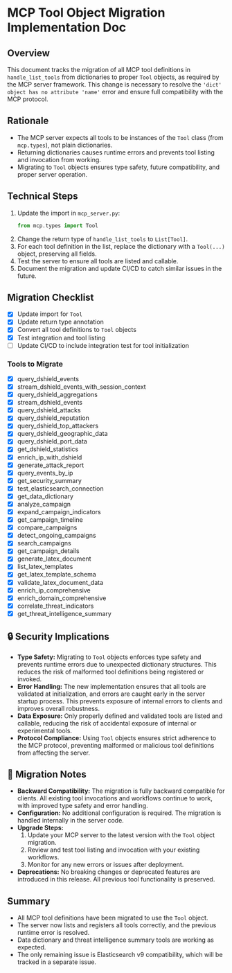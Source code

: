 # MCP Tool Object Migration Implementation Doc

## Overview
This document tracks the migration of all MCP tool definitions in `handle_list_tools` from dictionaries to proper `Tool` objects, as required by the MCP server framework. This change is necessary to resolve the `'dict' object has no attribute 'name'` error and ensure full compatibility with the MCP protocol.

## Rationale
- The MCP server expects all tools to be instances of the `Tool` class (from `mcp.types`), not plain dictionaries.
- Returning dictionaries causes runtime errors and prevents tool listing and invocation from working.
- Migrating to `Tool` objects ensures type safety, future compatibility, and proper server operation.

## Technical Steps
1. Update the import in `mcp_server.py`:
   ```python
   from mcp.types import Tool
   ```
2. Change the return type of `handle_list_tools` to `List[Tool]`.
3. For each tool definition in the list, replace the dictionary with a `Tool(...)` object, preserving all fields.
4. Test the server to ensure all tools are listed and callable.
5. Document the migration and update CI/CD to catch similar issues in the future.

## Migration Checklist
- [x] Update import for `Tool`
- [x] Update return type annotation
- [x] Convert all tool definitions to `Tool` objects
- [x] Test integration and tool listing
- [ ] Update CI/CD to include integration test for tool initialization

### Tools to Migrate
- [x] query_dshield_events
- [x] stream_dshield_events_with_session_context
- [x] query_dshield_aggregations
- [x] stream_dshield_events
- [x] query_dshield_attacks
- [x] query_dshield_reputation
- [x] query_dshield_top_attackers
- [x] query_dshield_geographic_data
- [x] query_dshield_port_data
- [x] get_dshield_statistics
- [x] enrich_ip_with_dshield
- [x] generate_attack_report
- [x] query_events_by_ip
- [x] get_security_summary
- [x] test_elasticsearch_connection
- [x] get_data_dictionary
- [x] analyze_campaign
- [x] expand_campaign_indicators
- [x] get_campaign_timeline
- [x] compare_campaigns
- [x] detect_ongoing_campaigns
- [x] search_campaigns
- [x] get_campaign_details
- [x] generate_latex_document
- [x] list_latex_templates
- [x] get_latex_template_schema
- [x] validate_latex_document_data
- [x] enrich_ip_comprehensive
- [x] enrich_domain_comprehensive
- [x] correlate_threat_indicators
- [x] get_threat_intelligence_summary

## 🔒 Security Implications

- **Type Safety:** Migrating to `Tool` objects enforces type safety and prevents runtime errors due to unexpected dictionary structures. This reduces the risk of malformed tool definitions being registered or invoked.
- **Error Handling:** The new implementation ensures that all tools are validated at initialization, and errors are caught early in the server startup process. This prevents exposure of internal errors to clients and improves overall robustness.
- **Data Exposure:** Only properly defined and validated tools are listed and callable, reducing the risk of accidental exposure of internal or experimental tools.
- **Protocol Compliance:** Using `Tool` objects ensures strict adherence to the MCP protocol, preventing malformed or malicious tool definitions from affecting the server.

## 🔄 Migration Notes

- **Backward Compatibility:** The migration is fully backward compatible for clients. All existing tool invocations and workflows continue to work, with improved type safety and error handling.
- **Configuration:** No additional configuration is required. The migration is handled internally in the server code.
- **Upgrade Steps:**
  1. Update your MCP server to the latest version with the `Tool` object migration.
  2. Review and test tool listing and invocation with your existing workflows.
  3. Monitor for any new errors or issues after deployment.
- **Deprecations:** No breaking changes or deprecated features are introduced in this release. All previous tool functionality is preserved.

## Summary
- All MCP tool definitions have been migrated to use the `Tool` object.
- The server now lists and registers all tools correctly, and the previous runtime error is resolved.
- Data dictionary and threat intelligence summary tools are working as expected.
- The only remaining issue is Elasticsearch v9 compatibility, which will be tracked in a separate issue.
